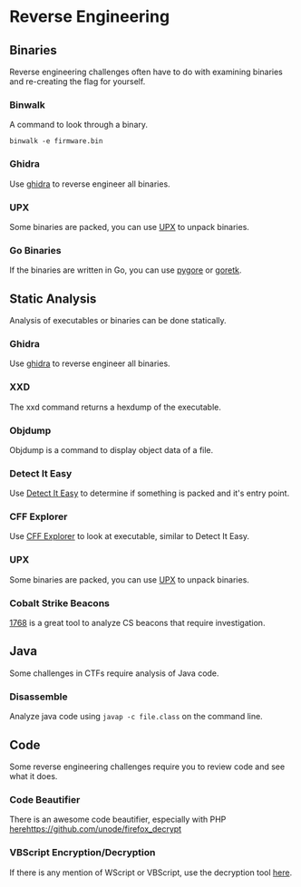 # Reverse Engineering

## Binaries
Reverse engineering challenges often have to do with examining binaries and re-creating the flag for yourself. 

### Binwalk
A command to look through a binary. 
```
binwalk -e firmware.bin
```
### Ghidra
Use [ghidra](https://ghidra-sre.org/) to reverse engineer all binaries. 

### UPX
Some binaries are packed, you can use [UPX](https://github.com/upx/upx) to unpack binaries. 

### Go Binaries
If the binaries are written in Go, you can use [pygore](https://github.com/goretk/pygore) or [goretk](https://github.com/goretk). 

## Static Analysis
Analysis of executables or binaries can be done statically. 

### Ghidra
Use [ghidra](https://ghidra-sre.org/) to reverse engineer all binaries. 

### XXD
The xxd command returns a hexdump of the executable. 

### Objdump
Objdump is a command to display object data of a file. 

### Detect It Easy
Use [Detect It Easy](https://github.com/horsicq/Detect-It-Easy) to determine if something is packed and it's entry point. 

### CFF Explorer
Use [CFF Explorer](https://ntcore.com/explorer-suite/) to look at executable, similar to Detect It Easy. 

### UPX
Some binaries are packed, you can use [UPX](https://github.com/upx/upx) to unpack binaries. 

### Cobalt Strike Beacons
[1768](https://github.com/DidierStevens/DidierStevensSuite/blob/master/1768.py) is a great tool to analyze CS beacons that require investigation. 

## Java
Some challenges in CTFs require analysis of Java code. 

### Disassemble
Analyze java code using ```javap -c file.class``` on the command line. 

## Code
Some reverse engineering challenges require you to review code and see what it does. 

### Code Beautifier
There is an awesome code beautifier, especially with PHP [here](https://codebeautify.org/php-beautifier#google_vignette)https://github.com/unode/firefox_decrypt

### VBScript Encryption/Decryption
If there is any mention of WScript or VBScript, use the decryption tool [here](https://master.ayra.ch/vbs/vbs.aspx). 